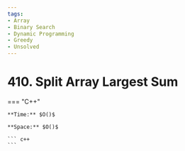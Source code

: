 ```yaml
---
tags:
- Array
- Binary Search
- Dynamic Programming
- Greedy
- Unsolved
---
```



# 410. Split Array Largest Sum

=== "C++"

    **Time:** $O()$

    **Space:** $O()$

    ``` c++
    ```